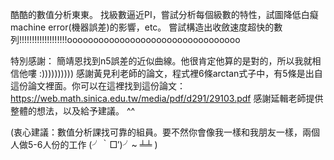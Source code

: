 酷酷的數值分析東東。
找級數逼近PI，嘗試分析每個級數的特性，試圖降低白癡machine error(機器誤差)的影響，etc。
嘗試構造出收斂速度超快的數列!!!!!!!!!!!!!!!!!!!ooooooooooooooooooooooooooooooooo

特別感謝：
簡靖恩找到n5誤差的近似曲線。他很肯定他算的是對的，所以我就相信他嘍 :))))))))))
感謝黃見利老師的論文，程式裡6條arctan式子中，有5條是出自這份論文裡面。你可以在這裡找到這份論文：https://web.math.sinica.edu.tw/media/pdf/d291/29103.pdf
感謝延輯老師提供整體的想法，以及給予建議。 ^^

(衷心建議：數值分析課找可靠的組員。要不然你會像我一樣和我朋友一樣，兩個人做5-6人份的工作   	(╯｀□′)╯~ ╧╧   )
